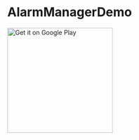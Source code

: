 # AlarmManagerDemo

<a href='https://play.google.com/store/apps/details?id=com.cloudsourceit.alarmmanagerdemo'><img alt='Get it on Google Play'
 width="240" height="auto" src='https://play.google.com/intl/en_us/badges/images/generic/en_badge_web_generic.png'/></a>
